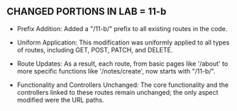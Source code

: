 
## CHANGED PORTIONS IN LAB = 11-b

- Prefix Addition: Added a "/11-b/" prefix to all existing routes in the code.

- Uniform Application: This modification was uniformly applied to all types of routes, including GET, POST, PATCH, and DELETE.

- Route Updates: As a result, each route, from basic pages like '/about' to more specific functions like '/notes/create', now starts with "/11-b/".

- Functionality and Controllers Unchanged: The core functionality and the controllers linked to these routes remain unchanged; the only aspect modified were the URL paths.

